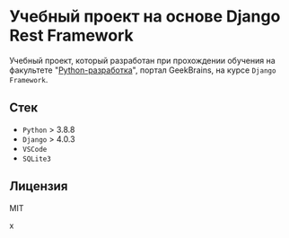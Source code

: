 # Учебный проект на основе Django Rest Framework

Учебный проект, который разработан при прохождении обучения на факультете "[Python-разработка](https://gb.ru/geek_university/python)", портал GeekBrains, на курсе `Django Framework`.

## Стек

* `Python` > 3.8.8
* `Django` > 4.0.3
* `VSCode`
* `SQLite3`

## Лицензия

MIT

x
